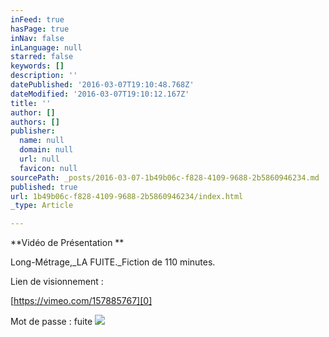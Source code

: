```yaml
---
inFeed: true
hasPage: true
inNav: false
inLanguage: null
starred: false
keywords: []
description: ''
datePublished: '2016-03-07T19:10:48.768Z'
dateModified: '2016-03-07T19:10:12.167Z'
title: ''
author: []
authors: []
publisher:
  name: null
  domain: null
  url: null
  favicon: null
sourcePath: _posts/2016-03-07-1b49b06c-f828-4109-9688-2b5860946234.md
published: true
url: 1b49b06c-f828-4109-9688-2b5860946234/index.html
_type: Article

---
```

**Vidéo de Présentation **

Long-Métrage,_LA FUITE._Fiction de 110 minutes.

Lien de visionnement : 

[https://vimeo.com/157885767][0]

Mot de passe : fuite
![](https://the-grid-user-content.s3-us-west-2.amazonaws.com/e02eb69d-1d61-4852-bc93-2da802142ae6.png)

[0]: https://vimeo.com/157885767